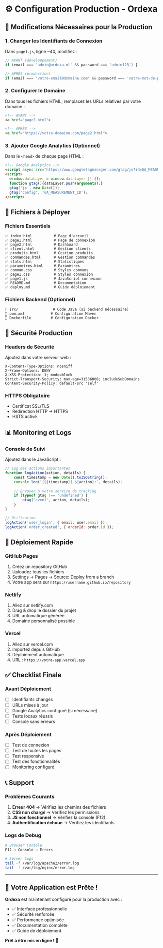 # ⚙️ Configuration Production - Ordexa

## 🔧 Modifications Nécessaires pour la Production

### 1. **Changer les Identifiants de Connexion**

Dans `page1.js`, ligne ~40, modifiez :
```javascript
// AVANT (développement)
if (email === 'admin@ordexa.ml' && password === 'admin123') {

// APRÈS (production)
if (email === 'votre-email@domaine.com' && password === 'votre-mot-de-passe-securise') {
```

### 2. **Configurer le Domaine**

Dans tous les fichiers HTML, remplacez les URLs relatives par votre domaine :
```html
<!-- AVANT -->
<a href="page2.html">

<!-- APRÈS -->
<a href="https://votre-domaine.com/page2.html">
```

### 3. **Ajouter Google Analytics (Optionnel)**

Dans le `<head>` de chaque page HTML :
```html
<!-- Google Analytics -->
<script async src="https://www.googletagmanager.com/gtag/js?id=GA_MEASUREMENT_ID"></script>
<script>
  window.dataLayer = window.dataLayer || [];
  function gtag(){dataLayer.push(arguments);}
  gtag('js', new Date());
  gtag('config', 'GA_MEASUREMENT_ID');
</script>
```

## 📁 Fichiers à Déployer

### **Fichiers Essentiels**
```
✅ index.html          # Page d'accueil
✅ page1.html          # Page de connexion
✅ page2.html          # Dashboard
✅ client.html         # Gestion clients
✅ produits.html       # Gestion produits
✅ commandes.html      # Gestion commandes
✅ stats.html          # Statistiques
✅ parametres.html     # Paramètres
✅ common.css          # Styles communs
✅ page1.css           # Styles connexion
✅ page1.js            # JavaScript connexion
✅ README.md           # Documentation
✅ deploy.md           # Guide déploiement
```

### **Fichiers Backend (Optionnel)**
```
📁 src/                # Code Java (si backend nécessaire)
📄 pom.xml            # Configuration Maven
📄 Dockerfile         # Configuration Docker
```

## 🔐 Sécurité Production

### **Headers de Sécurité**
Ajoutez dans votre serveur web :
```http
X-Content-Type-Options: nosniff
X-Frame-Options: DENY
X-XSS-Protection: 1; mode=block
Strict-Transport-Security: max-age=31536000; includeSubDomains
Content-Security-Policy: default-src 'self'
```

### **HTTPS Obligatoire**
- Certificat SSL/TLS
- Redirection HTTP → HTTPS
- HSTS activé

## 📊 Monitoring et Logs

### **Console de Suivi**
Ajoutez dans le JavaScript :
```javascript
// Log des actions importantes
function logAction(action, details) {
    const timestamp = new Date().toISOString();
    console.log(`[${timestamp}] ${action}:`, details);
    
    // Envoyer à votre service de tracking
    if (typeof gtag !== 'undefined') {
        gtag('event', action, details);
    }
}

// Utilisation
logAction('user_login', { email: user.email });
logAction('order_created', { orderId: order.id });
```

## 🚀 Déploiement Rapide

### **GitHub Pages**
1. Créez un repository GitHub
2. Uploadez tous les fichiers
3. Settings → Pages → Source: Deploy from a branch
4. Votre app sera sur `https://username.github.io/repository`

### **Netlify**
1. Allez sur netlify.com
2. Drag & drop le dossier du projet
3. URL automatique générée
4. Domaine personnalisé possible

### **Vercel**
1. Allez sur vercel.com
2. Importez depuis GitHub
3. Déploiement automatique
4. URL : `https://votre-app.vercel.app`

## ✅ Checklist Finale

### **Avant Déploiement**
- [ ] Identifiants changés
- [ ] URLs mises à jour
- [ ] Google Analytics configuré (si nécessaire)
- [ ] Tests locaux réussis
- [ ] Console sans erreurs

### **Après Déploiement**
- [ ] Test de connexion
- [ ] Test de toutes les pages
- [ ] Test responsive
- [ ] Test des fonctionnalités
- [ ] Monitoring configuré

## 📞 Support

### **Problèmes Courants**
1. **Erreur 404** → Vérifiez les chemins des fichiers
2. **CSS non chargé** → Vérifiez les permissions
3. **JS non fonctionnel** → Vérifiez la console (F12)
4. **Authentification échoue** → Vérifiez les identifiants

### **Logs de Debug**
```bash
# Browser Console
F12 → Console → Errors

# Server Logs
tail -f /var/log/apache2/error.log
tail -f /var/log/nginx/error.log
```

---

## 🎯 Votre Application est Prête !

**Ordexa** est maintenant configuré pour la production avec :
- ✅ Interface professionnelle
- ✅ Sécurité renforcée  
- ✅ Performance optimisée
- ✅ Documentation complète
- ✅ Guide de déploiement

**Prêt à être mis en ligne !** 🚀 